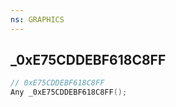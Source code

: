 ```yaml
---
ns: GRAPHICS
---
```

## _0xE75CDDEBF618C8FF

```c
// 0xE75CDDEBF618C8FF
Any _0xE75CDDEBF618C8FF();
```

